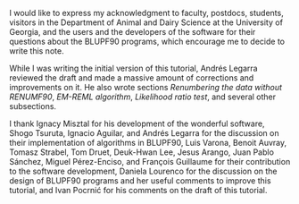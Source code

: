 I would like to express my acknowledgment to faculty, postdocs, students, visitors in the Department of Animal and Dairy Science at the University of Georgia, and the users and the developers of the software for their questions about the BLUPF90 programs, which encourage me to decide to write this note.

While I was writing the initial version of this tutorial, Andrés Legarra reviewed the draft and made a massive amount of corrections and improvements on it. He also wrote sections *Renumbering the data without RENUMF90*, *EM-REML algorithm*, *Likelihood ratio test*, and several other subsections.

I thank Ignacy Misztal for his development of the wonderful software, Shogo Tsuruta, Ignacio Aguilar, and Andrés Legarra for the discussion on their implementation of algorithms in BLUPF90, Luis Varona, Benoit Auvray, Tomasz Strabel, Tom Druet, Deuk-Hwan Lee, Jesus Arango, Juan Pablo Sánchez, Miguel Pérez-Enciso, and François Guillaume for their contribution to the software development, Daniela Lourenco for the discussion on the design of BLUPF90 programs and her useful comments to improve this tutorial, and Ivan Pocrnić for his comments on the draft of this tutorial.

